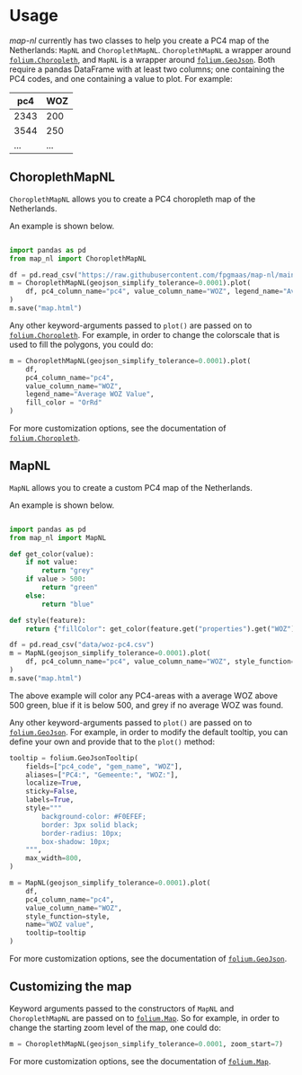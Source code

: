 # Usage

_map-nl_ currently has two classes to help you create a PC4 map of the Netherlands: `MapNL` and `ChoroplethMapNL`.
`ChoroplethMapNL` a wrapper around [`folium.Choropleth`](https://python-visualization.github.io/folium/latest/reference.html#folium.features.Choropleth),
and `MapNL` is a wrapper around [`folium.GeoJson`](https://python-visualization.github.io/folium/latest/reference.html#folium.features.GeoJson). Both require
a pandas DataFrame with at least two columns; one containing the PC4 codes, and one containing a value to plot. For example:

| pc4  | WOZ |
| ---- | --- |
| 2343 | 200 |
| 3544 | 250 |
| ...  | ... |

## ChoroplethMapNL

`ChoroplethMapNL` allows you to create a PC4 choropleth map of the Netherlands.

An example is shown below.

```py

import pandas as pd
from map_nl import ChoroplethMapNL

df = pd.read_csv("https://raw.githubusercontent.com/fpgmaas/map-nl/main/data/woz-pc4.csv")
m = ChoroplethMapNL(geojson_simplify_tolerance=0.0001).plot(
    df, pc4_column_name="pc4", value_column_name="WOZ", legend_name="Average WOZ Value"
)
m.save("map.html")
```

Any other keyword-arguments passed to `plot()` are passed on to [`folium.Choropleth`](https://python-visualization.github.io/folium/latest/reference.html#folium.features.Choropleth). For example,
in order to change the colorscale that is used to fill the polygons, you could do:

```py
m = ChoroplethMapNL(geojson_simplify_tolerance=0.0001).plot(
    df,
    pc4_column_name="pc4",
    value_column_name="WOZ",
    legend_name="Average WOZ Value",
    fill_color = "OrRd"
)
```

For more customization options, see the documentation of [`folium.Choropleth`](https://python-visualization.github.io/folium/latest/reference.html#folium.features.Choropleth).

## MapNL

`MapNL` allows you to create a custom PC4 map of the Netherlands.

An example is shown below.

```py

import pandas as pd
from map_nl import MapNL

def get_color(value):
    if not value:
        return "grey"
    if value > 500:
        return "green"
    else:
        return "blue"

def style(feature):
    return {"fillColor": get_color(feature.get("properties").get("WOZ"))}

df = pd.read_csv("data/woz-pc4.csv")
m = MapNL(geojson_simplify_tolerance=0.0001).plot(
    df, pc4_column_name="pc4", value_column_name="WOZ", style_function=style, name="WOZ value"
)
m.save("map.html")
```

The above example will color any PC4-areas with a average WOZ above 500 green, blue if it is below 500, and grey if no average WOZ was found.

Any other keyword-arguments passed to `plot()` are passed on to [`folium.GeoJson`](https://python-visualization.github.io/folium/latest/reference.html#folium.features.GeoJson). For example,
in order to modify the default tooltip, you can define your own and provide that to the `plot()` method:

```py
tooltip = folium.GeoJsonTooltip(
    fields=["pc4_code", "gem_name", "WOZ"],
    aliases=["PC4:", "Gemeente:", "WOZ:"],
    localize=True,
    sticky=False,
    labels=True,
    style="""
        background-color: #F0EFEF;
        border: 3px solid black;
        border-radius: 10px;
        box-shadow: 10px;
    """,
    max_width=800,
)

m = MapNL(geojson_simplify_tolerance=0.0001).plot(
    df,
    pc4_column_name="pc4",
    value_column_name="WOZ",
    style_function=style,
    name="WOZ value",
    tooltip=tooltip
)
```

For more customization options, see the documentation of [`folium.GeoJson`](https://python-visualization.github.io/folium/latest/reference.html#folium.features.GeoJson).

## Customizing the map

Keyword arguments passed to the constructors of `MapNL` and `ChoroplethMapNL` are passed on to [`folium.Map`](https://python-visualization.github.io/folium/latest/reference.html#module-folium.folium). So for example,
in order to change the starting zoom level of the map, one could do:

```py
m = ChoroplethMapNL(geojson_simplify_tolerance=0.0001, zoom_start=7)
```

For more customization options, see the documentation of [`folium.Map`](https://python-visualization.github.io/folium/latest/reference.html#module-folium.folium).
